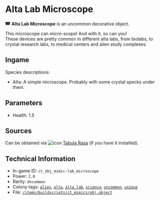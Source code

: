 # Alta Lab Microscope

<img src="https://raw.githubusercontent.com/Ceterai/Enternia/main/objects/alta/eds/decorative/table/icon.png" alt="Alta Lab Microscope icon" loading="lazy" height="16px" width="auto" /> **Alta Lab Microscope** is an uncommon decorative object.

This microscope can micro-scope! And with it, so can you!  
These devices are pretty common in different alta labs, from biolabs, to crystal research labs, to medical centers and alien study complexes.

## Ingame

Species descriptions:

- Alta: A simple microscope. Probably with some crystal specks under them.

## Parameters

- Health: 1.5

## Sources

Can be obtained via <img src="https://steamuserimages-a.akamaihd.net/ugc/263843960696222713/3EC9A7C005541F7D577EBCB8C5736B4EFC9973D6/" alt="icon" width="8" height="12"/> [Tabula Rasa](https://community.playstarbound.com/resources/the-tabula-rasa.3222/) (if you have it installed).

## Technical Information

- In-game ID: `ct_obj_mimic-lab_microscope`
- Power: `2.0`
- Rarity: `Uncommon`
- Colony tags: [`alien`](https://ceterai.github.io/MyEnternia/Wiki/Tags/Alien), [`alta`](https://ceterai.github.io/MyEnternia/Wiki/Tags/Alta), [`alta_lab`](https://ceterai.github.io/MyEnternia/Wiki/Tags/AltaLab), [`science`](https://ceterai.github.io/MyEnternia/Wiki/Tags/Science), [`uncommon`](https://ceterai.github.io/MyEnternia/Wiki/Tags/Uncommon), [`unique`](https://ceterai.github.io/MyEnternia/Wiki/Tags/Unique)
- File: [`/items/buildscripts/ct_mimics/obj.object`](https://github.com/Ceterai/Enternia/blob/main/items/buildscripts/ct_mimics/obj.object)
